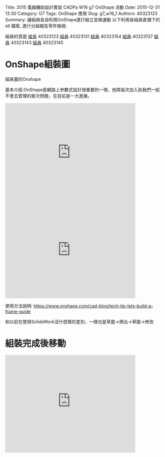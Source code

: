 Title: 2015 電腦輔助設計實習 CADPa W16 g7 OnShape 活動
Date: 2015-12-31 13:30
Category: G7
Tags: OnShape 應用
Slug: g7_w16_1
Authors: 40323123
Summary: 讓組員各自利用OnShape進行組立並做運動
以下利用各組員倉儲下的 stl 檔案, 進行分組報告零件檢視:

組員的頁面
<a href="http://2015fallhw.github.io/2015fallcadpa/user/40323123/" title="組長40323123">
組長</a> 40323123
<a href="http://2015fallhw.github.io/2015fallcadpa/user/40323131/" title="組員40323131">
組員</a> 40323131
<a href="http://2015fallhw.github.io/2015fallcadpa/user/40323154/" title="組員40323154">
組員</a> 40323154
<a href="http://2015fallhw.github.io/2015fallcadpa/user/40323137/" title="組員40323137">
組員</a> 40323137
<a href="http://2015fallhw.github.io/2015fallcadpa/user/40323143/" title="組員40323143">
組員</a> 40323143
<a href="http://2015fallhw.github.io/2015fallcadpa/user/40323145/" title="組員40323145">
組員</a> 40323145


OnShape組裝圖
============
組員畫的Onshape

基本介紹:OnShape是網路上參數式設計很重要的一環，他將版次加入到我們一般不會去管理的板次問題，在目前是一大進展。

<iframe width="420" height="315" src="https://copy.com/Nn6duGlEKuJECHUw" frameborder="0" allowfullscreen></iframe>

<iframe width="420" height="315" src="https://copy.com/HXKuqaNT4LOFUOzs" frameborder="0" allowfullscreen></iframe>


使用方法說明: <https://www.onshape.com/cad-blog/tech-tip-lets-build-a-frame-guide>

和以前在使用SolideWork沒什麼樣的差別，一樣也是草圖→擠出→草圖→修改

組裝完成後移動
============
<iframe width="420" height="315" src="https://www.youtube.com/embed/1Bk_dJQQ-jg" frameborder="0" allowfullscreen></iframe>

<br />


